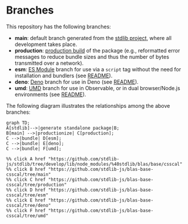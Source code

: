 <!--

@license Apache-2.0

Copyright (c) 2022 The Stdlib Authors.

Licensed under the Apache License, Version 2.0 (the "License");
you may not use this file except in compliance with the License.
You may obtain a copy of the License at

    http://www.apache.org/licenses/LICENSE-2.0

Unless required by applicable law or agreed to in writing, software
distributed under the License is distributed on an "AS IS" BASIS,
WITHOUT WARRANTIES OR CONDITIONS OF ANY KIND, either express or implied.
See the License for the specific language governing permissions and
limitations under the License.

-->

# Branches

This repository has the following branches:

-   **main**: default branch generated from the [stdlib project][stdlib-url], where all development takes place.
-   **production**: [production build][production-url] of the package (e.g., reformatted error messages to reduce bundle sizes and thus the number of bytes transmitted over a network).
-   **esm**: [ES Module][esm-url] branch for use via a `script` tag without the need for installation and bundlers (see [README][esm-readme]).
-   **deno**: [Deno][deno-url] branch for use in Deno (see [README][deno-readme]).
-   **umd**: [UMD][umd-url] branch for use in Observable, or in dual browser/Node.js environments (see [README][umd-readme]).

The following diagram illustrates the relationships among the above branches:

```mermaid
graph TD;
A[stdlib]-->|generate standalone package|B;
B[main] -->|productionize| C[production];
C -->|bundle| D[esm];
C -->|bundle| E[deno];
C -->|bundle| F[umd];

%% click A href "https://github.com/stdlib-js/stdlib/tree/develop/lib/node_modules/%40stdlib/blas/base/csscal"
%% click B href "https://github.com/stdlib-js/blas-base-csscal/tree/main"
%% click C href "https://github.com/stdlib-js/blas-base-csscal/tree/production"
%% click D href "https://github.com/stdlib-js/blas-base-csscal/tree/esm"
%% click E href "https://github.com/stdlib-js/blas-base-csscal/tree/deno"
%% click F href "https://github.com/stdlib-js/blas-base-csscal/tree/umd"
```

[stdlib-url]: https://github.com/stdlib-js/stdlib/tree/develop/lib/node_modules/%40stdlib/blas/base/csscal
[production-url]: https://github.com/stdlib-js/blas-base-csscal/tree/production
[deno-url]: https://github.com/stdlib-js/blas-base-csscal/tree/deno
[deno-readme]: https://github.com/stdlib-js/blas-base-csscal/blob/deno/README.md
[umd-url]: https://github.com/stdlib-js/blas-base-csscal/tree/umd
[umd-readme]: https://github.com/stdlib-js/blas-base-csscal/blob/umd/README.md
[esm-url]: https://github.com/stdlib-js/blas-base-csscal/tree/esm
[esm-readme]: https://github.com/stdlib-js/blas-base-csscal/blob/esm/README.md